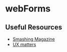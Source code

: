# webForms

## Useful Resources 

- [Smashing Magazine](https://www.smashingmagazine.com/)
- [UX matters](https://www.uxmatters.com/)